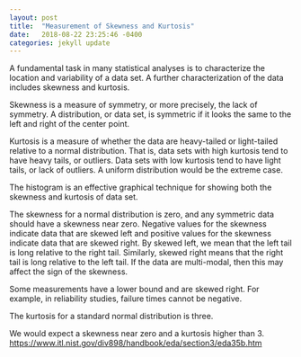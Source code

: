 ```yaml
---
layout: post
title:  "Measurement of Skewness and Kurtosis"
date:   2018-08-22 23:25:46 -0400
categories: jekyll update
---
```

A fundamental task in many statistical analyses is to characterize the location and variability of a data set. A further characterization of the data includes skewness and kurtosis.  

Skewness is a measure of symmetry, or more precisely, the lack of symmetry. A distribution, or data set, is symmetric if it looks the same to the left and right of the center point.

Kurtosis is a measure of whether the data are heavy-tailed or light-tailed relative to a normal distribution. That is, data sets with high kurtosis tend to have heavy tails, or outliers. Data sets with low kurtosis tend to have light tails, or lack of outliers. A uniform distribution would be the extreme case.

The histogram is an effective graphical technique for showing both the skewness and kurtosis of data set.  

The skewness for a normal distribution is zero, and any symmetric data should have a skewness near zero. Negative values for the skewness indicate data that are skewed left and positive values for the skewness indicate data that are skewed right. By skewed left, we mean that the left tail is long relative to the right tail. Similarly, skewed right means that the right tail is long relative to the left tail. If the data are multi-modal, then this may affect the sign of the skewness.

Some measurements have a lower bound and are skewed right. For example, in reliability studies, failure times cannot be negative.  

The kurtosis for a standard normal distribution is three. 

We would expect a skewness near zero and a kurtosis higher than 3.
https://www.itl.nist.gov/div898/handbook/eda/section3/eda35b.htm

